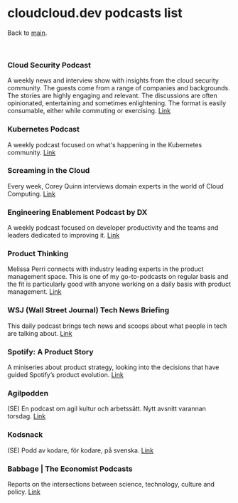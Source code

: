 # cloudcloud.dev podcasts list

Back to [main](index.md).

<br/>


### Cloud Security Podcast 
A weekly news and interview show with insights from the cloud security community.
The guests come from a range of companies and backgrounds. The stories are highly engaging and relevant.
The discussions are often opinionated, entertaining and sometimes enlightening. The format is easily consumable, either while commuting or exercising.
[Link](https://cloud.withgoogle.com/cloudsecurity/podcast/)

### Kubernetes Podcast
A weekly podcast focused on what's happening in the Kubernetes community. 
[Link](https://kubernetespodcast.com/)

### Screaming in the Cloud
Every week, Corey Quinn interviews domain experts in the world of Cloud Computing.
[Link](https://www.lastweekinaws.com/podcast/screaming-in-the-cloud/)

### Engineering Enablement Podcast by DX
A weekly podcast focused on developer productivity and the teams and leaders dedicated to improving it.
[Link](https://getdx.com/engineering-enablement-podcast)

### Product Thinking 
Melissa Perri connects with industry leading experts in the product management space.
This is one of my go-to-podcasts on regular basis and the fit is particularly good with anyone working on a daily basis with product management.
[Link](https://produxlabs.com/product-thinking)

### WSJ (Wall Street Journal) Tech News Briefing 
This daily podcast brings tech news and scoops about what people in tech are talking about. 
[Link](https://www.wsj.com/podcasts/tech-news-briefing)

### Spotify: A Product Story
A miniseries about product strategy, looking into the decisions that have guided Spotify’s product evolution.
[Link](https://open.spotify.com/show/3L9tzrt0CthF6hNkxYIeSB)

### Agilpodden
(SE) En podcast om agil kultur och arbetssätt. Nytt avsnitt varannan torsdag. 
[Link](https://www.agilpodden.se)

### Kodsnack
(SE) Podd av kodare, för kodare, på svenska.
[Link](https://kodsnack.se)

### Babbage | The Economist Podcasts
Reports on the intersections between science, technology, culture and policy.
[Link](https://open.spotify.com/show/2ZFDmgDS2Z6xccP51s1zFQ)

